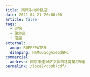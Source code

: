 ```yaml
---
title: 南湖牛肉砂锅店
date: 2021-04-21 20:00:00
article: false
tags:
  - 砂锅
  - 建邺区
  - 南湖
external:
  amap: B0FFFPATR3
  dianping: HaMu6GqgAxeGdGMC
commercial:
  address: 南京市建邺区文体西路育英村5幢
permalink: /local/db0b7cdf/
---
```


<Infobox/>